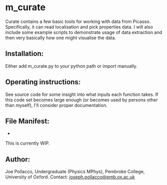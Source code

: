 # m_curate
Curate contains a few basic tools for working with data from Picasso. Specifically, it can read localisation and pick properties data. 
I will also include some example scripts to demonstrate usage of data extraction and then very basically how one might visualise the data.

## Installation:
Either add m_curate.py to your python path or import manually.

## Operating instructions:
See source code for some insight into what inputs each function takes. If this code set becomes large enough (or becomes used by persons other than myself), I'll consider proper documentation.

## File Manifest:
- 

This is currently WIP.

## Author: 
Joe Pollacco, Undergraduate (Physics MPhys), Pembroke College, University of Oxford.
Contact: joseph.pollacco@pmb.ox.ac.uk
